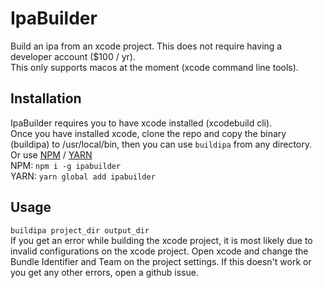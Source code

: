 # IpaBuilder

Build an ipa from an xcode project. This does not require having a developer account ($100 / yr).  
This only supports macos at the moment (xcode command line tools).

## Installation

IpaBuilder requires you to have xcode installed (xcodebuild cli).  
Once you have installed xcode, clone the repo and copy the binary (buildipa) to /usr/local/bin, then you can use `buildipa` from any directory.  
Or use [NPM](https://npmjs.com) / [YARN](https://yarnpkg.com)  
NPM: `npm i -g ipabuilder`  
YARN: `yarn global add ipabuilder`

## Usage

`buildipa project_dir output_dir`  
If you get an error while building the xcode project, it is most likely due to invalid configurations on the xcode project. Open xcode and change the Bundle Identifier and Team on the project settings. If this doesn't work or you get any other errors, open a github issue.
